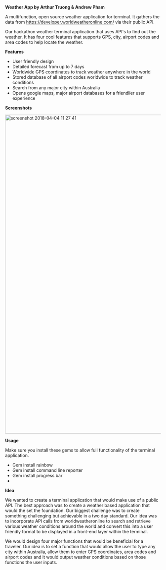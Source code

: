 **Weather App by Arthur Truong & Andrew Pham**

A multifunction, open source weather application for terminal. It gathers the data from https://developer.worldweatheronline.com/ via their public API. 

Our hackathon weather terminal application that uses API's to find out the weather. It has four cool features that supports GPS, city, airport codes and area codes to help locate the weather.

**Features**

- User friendly design
- Detailed forecast from up to 7 days
- Worldwide GPS coordinates to track weather anywhere in the world
- Stored database of all airport codes worldwide to track weather conditions
- Search from any major city within Australia
- Opens google maps, major airport databases for a friendlier user experience


**Screenshots**

<img width="1029" alt="screenshot 2018-04-04 11 27 41" src="https://user-images.githubusercontent.com/37134133/38400551-d9e8390c-3993-11e8-8bbd-2606b6fcafa7.png">

**Usage**

Make sure you install these gems to allow full functionality of the terminal application.

- Gem install rainbow
- Gem install command line reporter
- Gem install progress bar
- 

**Idea** 

We wanted to create a terminal application that would make use of a public API. The best approach was to create a weather based application that would the set the foundation. Our biggest challenge was to create something challenging but achievable in a two day standard. Our idea was to incorporate API calls from worldweatheronline to search and retrieve various weather conditions around the world and convert this into a user friendly format to be displayed in a front-end layer within the terminal.  

We would design four major functions that would be beneficial for a traveler. Our idea is to set a function that would allow the user to type any city within Australia, allow them to enter GPS coordinates, area codes and airport codes and it would output weather conditions based on those functions the user inputs.
